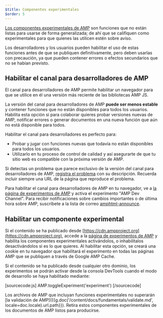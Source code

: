 ```yaml
---
$title: Componentes experimentales
$order: 5
---
```


[Los componentes experimentales de AMP](https://github.com/ampproject/amphtml/tree/master/tools/experiments)
son funciones que no están listas para usarse de forma generalizada; de ahí que se califiquen como experimentales
para que quienes las utilicen estén sobre aviso.

Los desarrolladores y los usuarios pueden habilitar el uso de estas funciones antes de que se publiquen
definitivamente, pero deben usarlas con precaución, ya que pueden contener errores o efectos secundarios que no se
habían previsto.

## Habilitar el canal para desarrolladores de AMP

El canal para desarrolladores de AMP permite habilitar un navegador para que se utilice en él una versión más reciente de las bibliotecas AMP JS.

La versión del canal para desarrolladores de AMP **puede ser menos estable** y contener funciones que no están disponibles para todos los usuarios. Habilita esta opción si para colaborar quieres probar versiones nuevas de AMP, notificar errores o generar documentos en una nueva función que aún no está disponible para todos.

Habilitar el canal para desarrolladores es perfecto para:

- Probar y jugar con funciones nuevas que todavía no están disponibles para todos los usuarios.
- Utilizarlo en tu proceso de control de calidad y así asegurarte de que tu sitio web es compatible con la próxima versión de AMP.

Si detectas un problema que parece exclusivo de la versión del canal para desarrolladores de AMP, [registra el problema](https://github.com/ampproject/amphtml/issues/new) con su descripción. Recuerda incluir siempre una URL de la página que reproduce el problema.

Para habilitar el canal para desarrolladores de AMP en tu navegador, ve a [la página de experimentos de AMP](https://cdn.ampproject.org/experiments.html) y activa el experimento "AMP Dev Channel". Para recibir notificaciones sobre cambios importantes o de última hora sobre AMP, suscríbete a la lista de correo [amphtml-announce](https://groups.google.com/forum/#!forum/amphtml-announce).

## Habilitar un componente experimental

Si el contenido se ha publicado desde [https://cdn.ampproject.org](https://cdn.ampproject.org),
accede a la [página de experimentos de AMP](https://cdn.ampproject.org/experiments.html)
y habilita los componentes experimentales activándolos, o inhabilítalos desactivándolos si es lo que quieres. Al habilitar esta opción, se creará una cookie en tu navegador que habilitará el experimento en todas las páginas AMP que se publiquen a través de Google AMP Cache.

Si el contenido se ha publicado desde cualquier otro dominio, los experimentos se podrán activar desde la consola DevTools cuando el modo de desarrollo se haya habilitado mediante:

[sourcecode:js]
AMP.toggleExperiment('experiment')
[/sourcecode]

Los archivos de AMP que incluyan funciones experimentales no superarán
[la validación de AMP]({{g.doc('/content/docs/fundamentals/validate.md', locale=doc.locale).url.path}}).
Retira estos componentes experimentales de los documentos de AMP listos para producirse.

